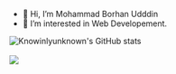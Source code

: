 - 👋 Hi, I’m Mohammad Borhan Udddin
- 👀 I’m interested in Web Developement.

<!---
knowinlyunknown/knowinlyunknown is a ✨ special ✨ repository because its `README.md` (this file) appears on your GitHub profile.
You can click the Preview link to take a look at your changes.
--->
![Knowinlyunknown's GitHub stats](https://github-readme-stats.vercel.app/api?username=knowinlyunknown&show_icons=true&bg_color=00000000)
 <br /> <br />
![](https://komarev.com/ghpvc/?username=knowinlyunknown&style=flat-square)

